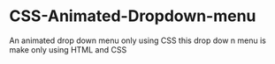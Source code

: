 # CSS-Animated-Dropdown-menu
An animated drop down menu only using CSS
this drop dow n menu is make only using HTML and CSS
